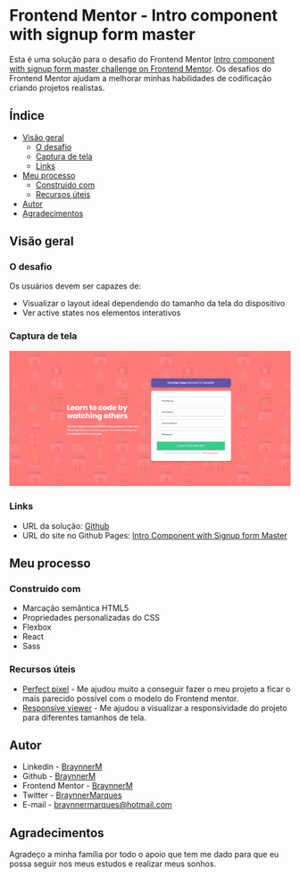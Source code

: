 # Frontend Mentor - Intro component with signup form master

Esta é uma solução para o desafio do Frontend Mentor [Intro component with signup form master challenge on Frontend Mentor](https://www.frontendmentor.io/challenges/intro-component-with-signup-form-5cf91bd49edda32581d28fd1/hub). Os desafios do Frontend Mentor ajudam a melhorar minhas habilidades de codificação criando projetos realistas.

## Índice

- [Visão geral](#visão-geral)
  - [O desafio](#o-desafio)
  - [Captura de tela](#captura-de-tela)
  - [Links](#links)
- [Meu processo](#meu-processo)
  - [Construído com](#construído-com)   
  - [Recursos úteis](#recursos-úteis)
- [Autor](#autor)
- [Agradecimentos](#agradecimentos)

## Visão geral

### O desafio

Os usuários devem ser capazes de:

- Visualizar o layout ideal dependendo do tamanho da tela do dispositivo
- Ver active states nos elementos interativos

### Captura de tela

![](./public/src/assets/screenshot.gif)

### Links

- URL da solução: [Github](https://github.com/BraynnerM/intro-component-with-signup-form-master)
-  URL do site no Github Pages: [Intro Component with Signup form Master](https://intro-component-with-signup-form-master-teal.vercel.app/)

## Meu processo

### Construído com

- Marcação semântica HTML5 
- Propriedades personalizadas do CSS
- Flexbox
- React 
- Sass

### Recursos úteis

- [Perfect pixel](https://www.welldonecode.com/perfectpixel/) - Me ajudou muito a conseguir fazer o meu projeto a ficar o mais parecido possível com o modelo do Frontend mentor.
- [Responsive viewer](https://responsiveviewer.org/) - Me ajudou a visualizar a responsividade do projeto para diferentes tamanhos de tela.

## Autor

- Linkedin - [BraynnerM](https://www.linkedin.com/in/braynner-marques-ribeiro-de-oliveira-88142b256/)
- Github - [BraynnerM](https://github.com/BraynnerM)
- Frontend Mentor - [BraynnerM](https://www.frontendmentor.io/profile/BraynnerM)
- Twitter - [BraynnerMarques](https://twitter.com/BraynnerMarques)
- E-mail - [braynnermarques@hotmail.com](mailto:braynnermarques@hotmail.com)



## Agradecimentos

Agradeço a minha família por todo o apoio que tem me dado para que eu possa seguir nos meus estudos e realizar meus sonhos.
